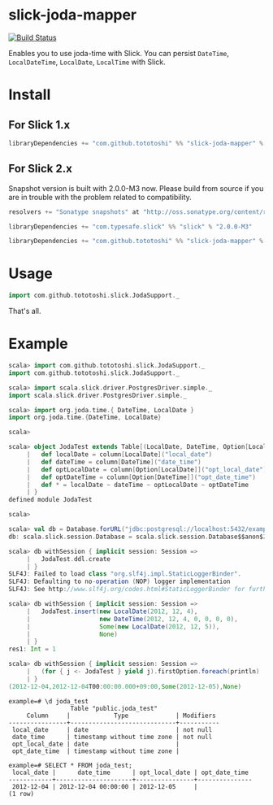 # slick-joda-mapper

[![Build Status](https://travis-ci.org/tototoshi/slick-joda-mapper.png)](https://travis-ci.org/tototoshi/slick-joda-mapper)

Enables you to use joda-time with Slick.
You can persist `DateTime`, `LocalDateTime`, `LocalDate`, `LocalTime` with Slick.

# Install

## For Slick 1.x

```scala
libraryDependencies += "com.github.tototoshi" %% "slick-joda-mapper" % "0.4.0"
```

## For Slick 2.x
Snapshot version is built with 2.0.0-M3 now. 
Please build from source if you are in trouble with the problem related to compatibility.

```scala
resolvers += "Sonatype snapshots" at "http://oss.sonatype.org/content/repositories/snapshots/"

libraryDependencies += "com.typesafe.slick" %% "slick" % "2.0.0-M3"

libraryDependencies += "com.github.tototoshi" %% "slick-joda-mapper" % "1.0.0-SNAPSHOT"
```

# Usage

```scala
import com.github.tototoshi.slick.JodaSupport._
```

That's all.

# Example


```scala
scala> import com.github.tototoshi.slick.JodaSupport._
import com.github.tototoshi.slick.JodaSupport._

scala> import scala.slick.driver.PostgresDriver.simple._
import scala.slick.driver.PostgresDriver.simple._

scala> import org.joda.time.{ DateTime, LocalDate }
import org.joda.time.{DateTime, LocalDate}

scala>

scala> object JodaTest extends Table[(LocalDate, DateTime, Option[LocalDate], Option[DateTime])]("joda_test") {
     |   def localDate = column[LocalDate]("local_date")
     |   def dateTime = column[DateTime]("date_time")
     |   def optLocalDate = column[Option[LocalDate]]("opt_local_date")
     |   def optDateTime = column[Option[DateTime]]("opt_date_time")
     |   def * = localDate ~ dateTime ~ optLocalDate ~ optDateTime
     | }
defined module JodaTest

scala>

scala> val db = Database.forURL("jdbc:postgresql://localhost:5432/example", driver = "org.postgresql.Driver", user = "toshi")
db: scala.slick.session.Database = scala.slick.session.Database$$anon$2@62d37dc5

scala> db withSession { implicit session: Session =>
     |   JodaTest.ddl.create
     | }
SLF4J: Failed to load class "org.slf4j.impl.StaticLoggerBinder".
SLF4J: Defaulting to no-operation (NOP) logger implementation
SLF4J: See http://www.slf4j.org/codes.html#StaticLoggerBinder for further details.

scala> db withSession { implicit session: Session =>
     |   JodaTest.insert(new LocalDate(2012, 12, 4),
     |                   new DateTime(2012, 12, 4, 0, 0, 0, 0),
     |                   Some(new LocalDate(2012, 12, 5)),
     |                   None)
     | }
res1: Int = 1

scala> db withSession { implicit session: Session =>
     |   (for { j <- JodaTest } yield j).firstOption.foreach(println)
     | }
(2012-12-04,2012-12-04T00:00:00.000+09:00,Some(2012-12-05),None)
```


```
example=# \d joda_test
                 Table "public.joda_test"
     Column     |            Type             | Modifiers
----------------+-----------------------------+-----------
 local_date     | date                        | not null
 date_time      | timestamp without time zone | not null
 opt_local_date | date                        |
 opt_date_time  | timestamp without time zone |

example=# SELECT * FROM joda_test;
 local_date |      date_time      | opt_local_date | opt_date_time
------------+---------------------+----------------+---------------
 2012-12-04 | 2012-12-04 00:00:00 | 2012-12-05     |
(1 row)
```
